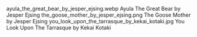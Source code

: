 ayula_the_great_bear_by_jesper_ejsing.webp Ayula The Great Bear by Jesper Ejsing
the_goose_mother_by_jesper_ejsing.png The Goose Mother by Jesper Ejsing
you_look_upon_the_tarrasque_by_kekai_kotaki.jpg You Look Upon The Tarrasque by Kekai Kotaki
